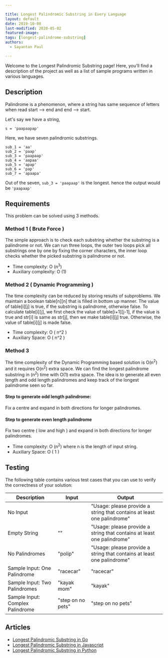 ```yaml
---

title: Longest Palindromic Substring in Every Language
layout: default
date: 2019-10-08
last-modified: 2020-05-02
featured-image:
tags: [longest-palindrome-substring]
authors: 
  - Sayantan Paul

---
```


Welcome to the Longest Palindromic Substring page! Here, you'll find a description of the project as well as a list of sample programs written in various languages.

## Description

Palindrome is a phenomenon, where a string has same sequence of letters when read start --> end and end --> start.

Let's say we have a string,

```
s = 'paapaapap'
```

Here, we have seven palindromic substrings. 

```
sub_1 = 'aa'
sub_2 = 'paap'
sub_3 = 'paapaap'
sub_4 = 'aapaa'
sub_5 = 'apap'
sub_6 = 'pap'
sub_7 = 'apaapa'
```

Out of the seven,  `sub_3 = 'paapaap'` is the longest. hence the output would be `'paapaap'`


## Requirements

This problem can be solved using 3 methods.

### Method 1 ( Brute Force )

The simple approach is to check each substring whether the substring is a palindrome or not. We can run three loops, the outer two loops pick all substrings one by one by fixing the corner characters, the inner loop checks whether the picked substring is palindrome or not.

- Time complexity: O (n<sup>3</sup>)
- Auxiliary complexity: O (1)

### Method 2 ( Dynamic Programming )

The time complexity can be reduced by storing results of subproblems. We maintain a boolean table[n][n] that is filled in bottom up manner. The value of table[i][j] is true, if the substring is palindrome, otherwise false. To calculate table[i][j], we first check the value of table[i+1][j-1], if the value is true and str[i] is same as str[j], then we make table[i][j] true. Otherwise, the value of table[i][j] is made false.

- Time complexity: O ( n^2 )
- Auxiliary Space: O ( n^2 )

### Method 3

The time complexity of the Dynamic Programming based solution is O(n<sup>2</sup>) and it requires O(n<sup>2</sup>) extra space. We can find the longest palindrome substring in (n<sup>2</sup>) time with O(1) extra space. The idea is to generate all even length and odd length palindromes and keep track of the longest palindrome seen so far.

#### Step to generate odd length palindrome:

Fix a centre and expand in both directions for longer palindromes.

#### Step to generate even length palindrome

Fix two centre ( low and high ) and expand in both directions for longer palindromes.

- Time complexity: O (n<sup>2</sup>) where n is the length of input string.
- Auxiliary Space: O ( 1 )


## Testing

The following table contains various test cases that you can use to verify the correctness of your solution:

| Description                      | Input             | Output                                                                 |
|----------------------------------|-------------------|------------------------------------------------------------------------|
| No Input                         |                   | "Usage: please provide a string that contains at least one palindrome" |
| Empty String                     | ""                | "Usage: please provide a string that contains at least one palindrome" |
| No Palindromes                   | "polip"           | "Usage: please provide a string that contains at least one palindrome" |
| Sample Input: One Palindrome     | "racecar"         | "racecar"                                                              |
| Sample Input: Two Palindromes    | "kayak mom"       | "kayak"                                                                |
| Sample Input: Complex Palindrome | "step on no pets" | "step on no pets"                                                      |


## Articles

- [Longest Palindromic Substring in Go](https://sampleprograms.io/projects/longest-palindromic-substring/go)
- [Longest Palindromic Substring in Javascript](https://sampleprograms.io/projects/longest-palindromic-substring/javascript)
- [Longest Palindromic Substring in Python](https://sampleprograms.io/projects/longest-palindromic-substring/python)